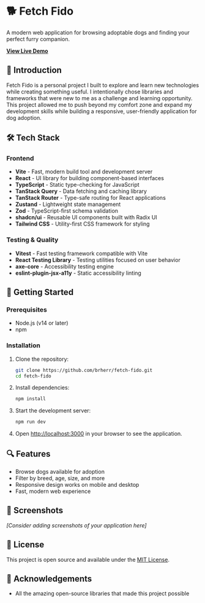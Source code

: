 # 🐕 Fetch Fido

A modern web application for browsing adoptable dogs and finding your perfect furry companion.

**[View Live Demo](https://update-this.app/)** 

## 📖 Introduction

Fetch Fido is a personal project I built to explore and learn new technologies while creating something useful. I intentionally chose libraries and frameworks that were new to me as a challenge and learning opportunity. This project allowed me to push beyond my comfort zone and expand my development skills while building a responsive, user-friendly application for dog adoption.

## 🛠️ Tech Stack

### Frontend
- **Vite** - Fast, modern build tool and development server
- **React** - UI library for building component-based interfaces
- **TypeScript** - Static type-checking for JavaScript
- **TanStack Query** - Data fetching and caching library
- **TanStack Router** - Type-safe routing for React applications
- **Zustand** - Lightweight state management
- **Zod** - TypeScript-first schema validation
- **shadcn/ui** - Reusable UI components built with Radix UI
- **Tailwind CSS** - Utility-first CSS framework for styling

### Testing & Quality
- **Vitest** - Fast testing framework compatible with Vite
- **React Testing Library** - Testing utilities focused on user behavior
- **axe-core** - Accessibility testing engine
- **eslint-plugin-jsx-a11y** - Static accessibility linting

## 🚀 Getting Started

### Prerequisites

- Node.js (v14 or later)
- npm 

### Installation

1. Clone the repository:
   ```bash
   git clone https://github.com/brherr/fetch-fido.git
   cd fetch-fido
   ```

2. Install dependencies:
   ```bash
   npm install
   ```

3. Start the development server:
   ```bash
   npm run dev
   ```

5. Open [http://localhost:3000](http://localhost:5173) in your browser to see the application.

## 🔍 Features

- Browse dogs available for adoption
- Filter by breed, age, size, and more
- Responsive design works on mobile and desktop
- Fast, modern web experience

## 📱 Screenshots

*[Consider adding screenshots of your application here]*

## 📄 License

This project is open source and available under the [MIT License](LICENSE).

## 🙏 Acknowledgements

- All the amazing open-source libraries that made this project possible
